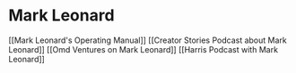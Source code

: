 # Mark Leonard

[[Mark Leonard's Operating Manual]]
[[Creator Stories Podcast about Mark Leonard]]
[[Omd Ventures on Mark Leonard]]
[[Harris Podcast with Mark Leonard]]